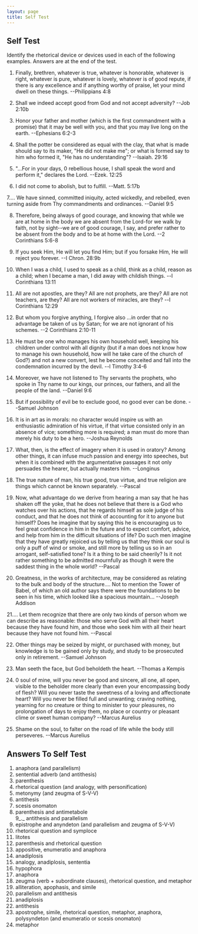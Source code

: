 ```yaml
---
layout: page
title: Self Test
---
```


## Self Test
Identify the rhetorical device or devices used in each of the following examples. Answers are at the end of the test.

1. Finally, brethren, whatever is true, whatever is honorable, whatever is right, whatever is pure, whatever is lovely, whatever is of good repute, if there is any excellence and if anything worthy of praise, let your mind dwell on these things. --Philippians 4:8

2. Shall we indeed accept good from God and not accept adversity? --Job 2:10b

3. Honor your father and mother (which is the first commandment with a promise) that it may be well with you, and that you may live long on the earth. --Ephesians 6:2-3

4. Shall the potter be considered as equal with the clay, that what is made should say to its maker, "He did not make me"; or what is formed say to him who formed it, "He has no understanding"? --Isaiah. 29:16

5. "...For in your days, 0 rebellious house, I shall speak the word and perform it," declares the Lord. --Ezek. 12:25

6. I did not come to abolish, but to fulfill. --Matt. 5:17b

7.... We have sinned, committed iniquity, acted wickedly, and rebelled, even turning aside from Thy commandments and ordinances. --Daniel 9:5

8. Therefore, being always of good courage, and knowing that while we are at home in the body we are absent from the Lord-for we walk by faith, not by sight--we are of good courage, I say, and prefer rather to be absent from the body and to be at home with the Lord. --2 Corinthians 5:6-8

9. If you seek Him, He will let you find Him; but if you forsake Him, He will reject you forever. --I Chron. 28:9b

10. When I was a child, I used to speak as a child, think as a child, reason as a child; when I became a man, I did away with childish things. --l Corinthians 13:11

11. All are not apostles, are they? All are not prophets, are they? All are not teachers, are they? All are not workers of miracles, are they? --l Corinthians 12:29

12. But whom you forgive anything, I forgive also ...in order that no advantage be taken of us by Satan; for we are not ignorant of his schemes. --2 Corinthians 2:10-11

13. He must be one who manages his own household well, keeping his children under control with all dignity (but if a man does not know how to manage his own household, how will he take care of the church of God?) and not a new convert, lest he become conceited and fall into the condemnation incurred by the devil. --l Timothy 3:4-6

14. Moreover, we have not listened to Thy servants the prophets, who spoke in Thy name to our kings, our princes, our fathers, and all the people of the land. --Daniel 9:6

15. But if possibility of evil be to exclude good, no good ever can be done. --Samuel Johnson

16. It is in art as in morals: no character would inspire us with an enthusiastic admiration of his virtue, if that virtue consisted only in an absence of vice; something more is required; a man must do more than merely his duty to be a hero. --Joshua Reynolds

17. What, then, is the effect of imagery when it is used in oratory? Among other things, it can infuse much passion and energy into speeches, but when it is combined with the argumentative passages it not only persuades the hearer, but actually masters him. --Longinus

18. The true nature of man, his true good, true virtue, and true religion are things which cannot be known separately. --Pascal

19. Now, what advantage do we derive from hearing a man say that he has shaken off the yoke, that he does not believe that there is a God who watches over his actions, that he regards himself as sole judge of his conduct, and that he does not think of accounting for it to anyone but himself? Does he imagine that by saying this he is encouraging us to feel great confidence in him in the future and to expect comfort, advice, and help from him in the difficult situations of life? Do such men imagine that they have greatly rejoiced us by telling us that they think our soul is only a puff of wind or smoke, and still more by telling us so in an arrogant, self-satisfied tone? Is it a thing to be said cheerily? Is it not rather something to be admitted mournfully as though it were the saddest thing in the whole world? --Pascal

20. Greatness, in the works of architecture, may be considered as relating to the bulk and body of the structure.... Not to mention the Tower of Babel, of which an old author says there were the foundations to be seen in his time, which looked like a spacious mountain... --Joseph Addison

21.... Let them recognize that there are only two kinds of person whom we can describe as reasonable: those who serve God with all their heart because they have found him, and those who seek him with all their heart because they have not found him. --Pascal

22. Other things may be seized by might, or purchased with money, but knowledge is to be gained only by study, and study to be prosecuted only in retirement. --Samuel Johnson

23. Man seeth the face, but God beholdeth the heart. --Thomas a Kempis

24. 0 soul of mine, will you never be good and sincere, all one, all open, visible to the beholder more clearly than even your encompassing body of flesh? Will you never taste the sweetness of a loving and affectionate heart? Will you never be filled full and unwanting; craving nothing, yearning for no creature or thing to minister to your pleasures, no prolongation of days to enjoy them, no place or country or pleasant clime or sweet human company? --Marcus Aurelius

25. Shame on the soul, to falter on the road of life while the body still perseveres. --Marcus Aurelius



## Answers To Self Test

1. anaphora (and parallelism)  
2. sentential adverb (and antithesis)  
3. parenthesis  
4. rhetorical question (and analogy, with personification)  
5. metonymy (and zeugma of S-V-V)  
6. antithesis  
7. scesis onomaton  
8. parenthesis and antimetabole  
9_._ antithesis and parallelism  
10. epistrophe and anyndeton (and parallelism and zeugma of S-V-V)  
11. rhetorical question and symploce  
12. litotes  
13. parenthesis and rhetorical question  
14. appositive, enumeratio and anaphora  
15. anadiplosis  
16. analogy, anadiplosis, sententia  
17. hypophora  
18. anaphora  
19. zeugma (verb + subordinate clauses), rhetorical question, and metaphor  
20. alliteration, apophasis, and simile  
21. parallelism and antithesis  
22. anadiplosis  
23. antithesis  
24. apostrophe, simile, rhetorical question, metaphor, anaphora, polysyndeton (and enumeratio or scesis onomaton)  
25. metaphor